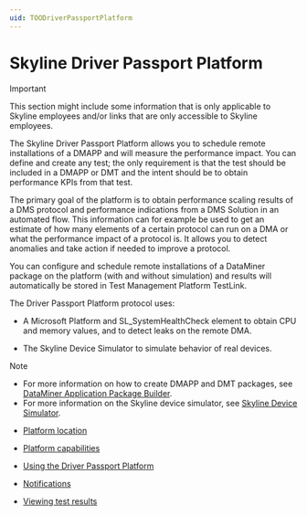 ```yaml
---
uid: TOODriverPassportPlatform
---
```


# Skyline Driver Passport Platform

> [!IMPORTANT]
> This section might include some information that is only applicable to Skyline employees and/or links that are only accessible to Skyline employees.

The Skyline Driver Passport Platform allows you to schedule remote installations of a DMAPP and will measure the performance impact. You can define and create any test; the only requirement is that the test should be included in a DMAPP or DMT and the intent should be to obtain performance KPIs from that test.

The primary goal of the platform is to obtain performance scaling results of a DMS protocol and performance indications from a DMS Solution in an automated flow. This information can for example be used to get an estimate of how many elements of a certain protocol can run on a DMA or what the performance impact of a protocol is. It allows you to detect anomalies and take action if needed to improve a protocol.

You can configure and schedule remote installations of a DataMiner package on the platform (with and without simulation) and results will automatically be stored in Test Management Platform TestLink.

The Driver Passport Platform protocol uses:

- A Microsoft Platform and SL_SystemHealthCheck element to obtain CPU and memory values, and to detect leaks on the remote DMA.

- The Skyline Device Simulator to simulate behavior of real devices.

> [!NOTE]
>
> -  For more information on how to create DMAPP and DMT packages, see [DataMiner Application Package Builder](xref:TOODataMinerPackageBuilder#dataminer-application-package-builder).
> -  For more information on the Skyline device simulator, see [Skyline Device Simulator](xref:TOOQASNMPSimulator).

- [Platform location](xref:Platform_location)

- [Platform capabilities](xref:Platform_capabilities)

- [Using the Driver Passport Platform](xref:Using_the_Driver_Passport_Platform)

- [Notifications](xref:Notifications)

- [Viewing test results](xref:Viewing_test_results)
